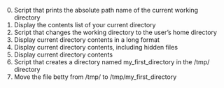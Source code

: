 0. Script that prints the absolute path name of the current working directory
1. Display the contents list of your current directory
2. Script that changes the working directory to the user’s home directory
3. Display current directory contents in a long format
4. Display current directory contents, including hidden files
5. Display current directory contents
6. Script that creates a directory named my_first_directory in the /tmp/ directory
7. Move the file betty from /tmp/ to /tmp/my_first_directory 
